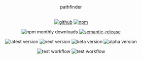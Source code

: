 <div align="center">
  pathfinder
</div>

<div align="center">
<br />

[![github](https://img.shields.io/badge/DisQada/pathfinder-000000?logo=github&logoColor=white)](https://www.github.com/DisQada/pathfinder)
[![npm](https://img.shields.io/badge/@disqada/pathfinder-CB3837?logo=npm&logoColor=white)](https://www.npmjs.com/package/@disqada/pathfinder)

![npm monthly downloads](https://img.shields.io/npm/dm/@disqada/pathfinder.svg?logo=npm)
[![semantic-release](https://img.shields.io/badge/%20%20%F0%9F%93%A6%F0%9F%9A%80-semantic--release-e10079.svg?logo=semantic-release)](https://github.com/semantic-release/semantic-release)

![latest version](https://img.shields.io/npm/v/@disqada/pathfinder.svg?label=latest&logo=npm)
![next version](https://img.shields.io/npm/v/@disqada/pathfinder.svg?label=next&logo=npm)
![beta version](https://img.shields.io/npm/v/@disqada/pathfinder.svg?label=beta&logo=npm)
![alpha version](https://img.shields.io/npm/v/@disqada/pathfinder.svg?label=alpha&logo=npm)

![test workflow](https://github.com/DisQada/pathfinder/actions/workflows/test.yml/badge.svg)
![test workflow](https://github.com/DisQada/pathfinder/actions/workflows/release.yml/badge.svg)

</div>
